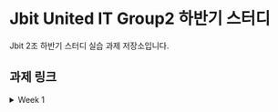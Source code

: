 # Jbit United IT Group2 하반기 스터디

Jbit 2조 하반기 스터디 실습 과제 저장소입니다.

## 과제 링크
<details>
<summary>Week 1</summary>

- [최주현](https://github.com/reinexxism/JBIT-Group2_Study/tree/master/Week1) 
</details>
